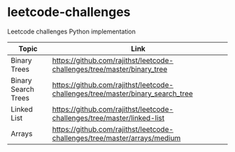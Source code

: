 # leetcode-challenges
Leetcode challenges Python implementation


| Topic | Link |
| ------ | ------ |
| Binary Trees | https://github.com/rajithst/leetcode-challenges/tree/master/binary_tree |
| Binary Search Trees | https://github.com/rajithst/leetcode-challenges/tree/master/binary_search_tree |
| Linked List | https://github.com/rajithst/leetcode-challenges/tree/master/linked-list |
| Arrays | https://github.com/rajithst/leetcode-challenges/tree/master/arrays/medium |

